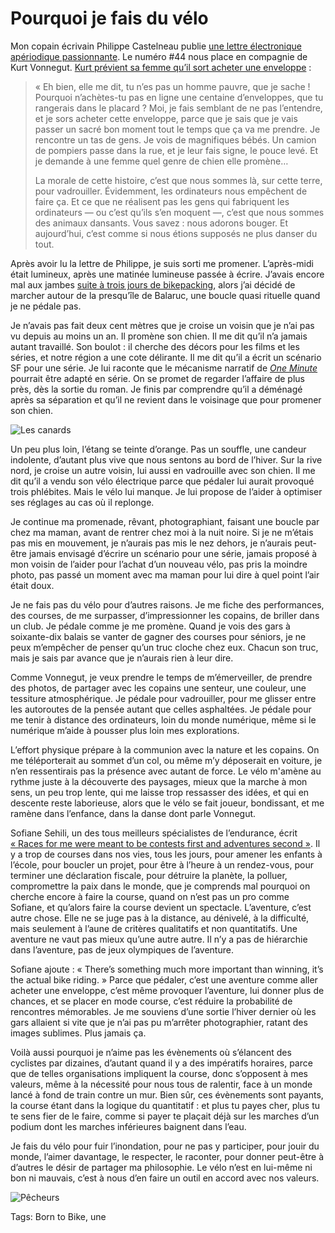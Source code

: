 # Pourquoi je fais du vélo

Mon copain écrivain Philippe Castelneau publie [une lettre électronique apériodique passionnante](https://castelneau.substack.com/). Le numéro #44 nous place en compagnie de Kurt Vonnegut. [Kurt prévient sa femme qu’il sort acheter une enveloppe](https://amyeighttrack.wordpress.com/2010/12/04/kurt-vonnegut-on-david-brancaccio/) :<span id="more-60936"></span>

> « Eh bien, elle me dit, tu n’es pas un homme pauvre, que je sache ! Pourquoi n’achètes-tu pas en ligne une centaine d’enveloppes, que tu rangerais dans le placard ? Moi, je fais semblant de ne pas l’entendre, et je sors acheter cette enveloppe, parce que je sais que je vais passer un sacré bon moment tout le temps que ça va me prendre. Je rencontre un tas de gens. Je vois de magnifiques bébés. Un camion de pompiers passe dans la rue, et je leur fais signe, le pouce levé. Et je demande à une femme quel genre de chien elle promène…
> 
>  La morale de cette histoire, c’est que nous sommes là, sur cette terre, pour vadrouiller. Évidemment, les ordinateurs nous empêchent de faire ça. Et ce que ne réalisent pas les gens qui fabriquent les ordinateurs — ou c’est qu’ils s’en moquent —, c’est que nous sommes des animaux dansants. Vous savez : nous adorons bouger. Et aujourd’hui, c’est comme si nous étions supposés ne plus danser du tout.

Après avoir lu la lettre de Philippe, je suis sorti me promener. L’après-midi était lumineux, après une matinée lumineuse passée à écrire. J’avais encore mal aux jambes [suite à trois jours de bikepacking](https://tcrouzet.com/2021/10/25/les-100-miles-de-lozere-en-bikepacking/), alors j’ai décidé de marcher autour de la presqu’île de Balaruc, une boucle quasi rituelle quand je ne pédale pas.

Je n’avais pas fait deux cent mètres que je croise un voisin que je n’ai pas vu depuis au moins un an. Il promène son chien. Il me dit qu’il n’a jamais autant travaillé. Son boulot : il cherche des décors pour les films et les séries, et notre région a une cote délirante. Il me dit qu’il a écrit un scénario SF pour une série. Je lui raconte que le mécanisme narratif de [*One Minute*](https://tcrouzet.com/une-minute/) pourrait être adapté en série. On se promet de regarder l’affaire de plus près, dès la sortie du roman. Je finis par comprendre qu’il a déménagé après sa séparation et qu’il ne revient dans le voisinage que pour promener son chien.

![Les canards](https://tcrouzet.comhttps://tcrouzet.com/images_tc/2021/10/IMG_3615.jpeg)

Un peu plus loin, l’étang se teinte d’orange. Pas un souffle, une candeur indolente, d’autant plus vive que nous sentons au bord de l’hiver. Sur la rive nord, je croise un autre voisin, lui aussi en vadrouille avec son chien. Il me dit qu’il a vendu son vélo électrique parce que pédaler lui aurait provoqué trois phlébites. Mais le vélo lui manque. Je lui propose de l’aider à optimiser ses réglages au cas où il replonge.

Je continue ma promenade, rêvant, photographiant, faisant une boucle par chez ma maman, avant de rentrer chez moi à la nuit noire. Si je ne m’étais pas mis en mouvement, je n’aurais pas mis le nez dehors, je n’aurais peut-être jamais envisagé d’écrire un scénario pour une série, jamais proposé à mon voisin de l’aider pour l’achat d’un nouveau vélo, pas pris la moindre photo, pas passé un moment avec ma maman pour lui dire à quel point l’air était doux.

Je ne fais pas du vélo pour d’autres raisons. Je me fiche des performances, des courses, de me surpasser, d’impressionner les copains, de briller dans un club. Je pédale comme je me promène. Quand je vois des gars à soixante-dix balais se vanter de gagner des courses pour séniors, je ne peux m’empêcher de penser qu’un truc cloche chez eux. Chacun son truc, mais je sais par avance que je n’aurais rien à leur dire.

Comme Vonnegut, je veux prendre le temps de m’émerveiller, de prendre des photos, de partager avec les copains une senteur, une couleur, une tessiture atmosphérique. Je pédale pour vadrouiller, pour me glisser entre les autoroutes de la pensée autant que celles asphaltées. Je pédale pour me tenir à distance des ordinateurs, loin du monde numérique, même si le numérique m’aide à pousser plus loin mes explorations.

L’effort physique prépare à la communion avec la nature et les copains. On me téléporterait au sommet d’un col, ou même m’y déposerait en voiture, je n’en ressentirais pas la présence avec autant de force. Le vélo m'amène au rythme juste à la découverte des paysages, mieux que la marche à mon sens, un peu trop lente, qui me laisse trop ressasser des idées, et qui en descente reste laborieuse, alors que le vélo se fait joueur, bondissant, et me ramène dans l’enfance, dans la danse dont parle Vonnegut.

Sofiane Sehili, un des tous meilleurs spécialistes de l’endurance, écrit [« Races for me were meant to be contests first and adventures second »](https://www.facebook.com/sofiane.shl/posts/10159579257049805). Il y a trop de courses dans nos vies, tous les jours, pour amener les enfants à l’école, pour boucler un projet, pour être à l’heure à un rendez-vous, pour terminer une déclaration fiscale, pour détruire la planète, la polluer, compromettre la paix dans le monde, que je comprends mal pourquoi on cherche encore à faire la course, quand on n’est pas un pro comme Sofiane, et qu’alors faire la course devient un spectacle. L’aventure, c’est autre chose. Elle ne se juge pas à la distance, au dénivelé, à la difficulté, mais seulement à l’aune de critères qualitatifs et non quantitatifs. Une aventure ne vaut pas mieux qu’une autre autre. Il n’y a pas de hiérarchie dans l’aventure, pas de jeux olympiques de l’aventure.

Sofiane ajoute : « There’s something much more important than winning, it’s the actual bike riding. » Parce que pédaler, c’est une aventure comme aller acheter une enveloppe, c’est même provoquer l’aventure, lui donner plus de chances, et se placer en mode course, c’est réduire la probabilité de rencontres mémorables. Je me souviens d’une sortie l’hiver dernier où les gars allaient si vite que je n’ai pas pu m’arrêter photographier, ratant des images sublimes. Plus jamais ça.

Voilà aussi pourquoi je n’aime pas les évènements où s’élancent des cyclistes par dizaines, d’autant quand il y a des impératifs horaires, parce que de telles organisations impliquent la course, donc s’opposent à mes valeurs, même à la nécessité pour nous tous de ralentir, face à un monde lancé à fond de train contre un mur. Bien sûr, ces évènements sont payants, la course étant dans la logique du quantitatif : et plus tu payes cher, plus tu te sens fier de le faire, comme si payer te plaçait déjà sur les marches d’un podium dont les marches inférieures baignent dans l’eau.

Je fais du vélo pour fuir l’inondation, pour ne pas y participer, pour jouir du monde, l’aimer davantage, le respecter, le raconter, pour donner peut-être à d’autres le désir de partager ma philosophie. Le vélo n’est en lui-même ni bon ni mauvais, c’est à nous d’en faire un outil en accord avec nos valeurs.

![Pêcheurs](https://tcrouzet.comhttps://tcrouzet.com/images_tc/2021/10/IMG_3625.jpeg)



Tags: Born to Bike, une
